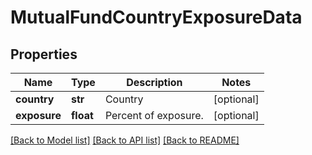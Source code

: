 # MutualFundCountryExposureData

## Properties
Name | Type | Description | Notes
------------ | ------------- | ------------- | -------------
**country** | **str** | Country | [optional] 
**exposure** | **float** | Percent of exposure. | [optional] 

[[Back to Model list]](../README.md#documentation-for-models) [[Back to API list]](../README.md#documentation-for-api-endpoints) [[Back to README]](../README.md)


